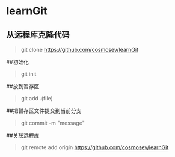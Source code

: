# learnGit

## 从远程库克隆代码
> git clone https://github.com/cosmosev/learnGit

##初始化
> git init

##放到暂存区
> git add .(file)

##把暂存区文件提交到当前分支
> git commit -m "message"

##关联远程库
> git remote add origin https://github.com/cosmosev/learnGit
